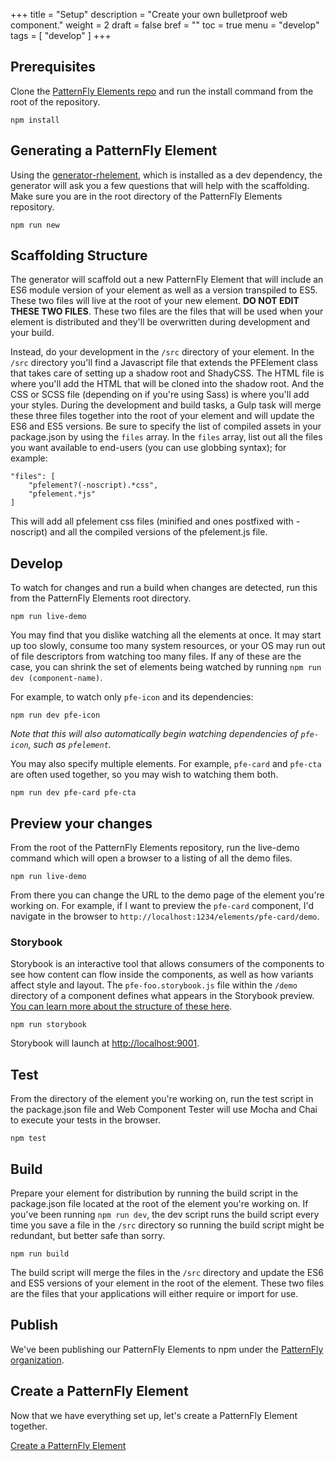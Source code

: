 +++
title = "Setup"
description = "Create your own bulletproof web component."
weight = 2
draft = false
bref = ""
toc = true
menu = "develop"
tags = [ "develop" ]
+++

## Prerequisites

Clone the [PatternFly Elements repo](https://github.com/patternfly/patternfly-elements) and run the install command from the root of the repository.

```
npm install
```

## Generating a PatternFly Element

Using the [generator-rhelement](https://github.com/RHElements/generator-rhelement), which is installed as a dev dependency, the generator will ask you a few questions that will help with the scaffolding. Make sure you are in the root directory of the PatternFly Elements repository.

```
npm run new
```

## Scaffolding Structure

The generator will scaffold out a new PatternFly Element that will include an ES6 module version of your element as well as a version transpiled to ES5. These two files will live at the root of your new element. **DO NOT EDIT THESE TWO FILES**. These two files are the files that will be used when your element is distributed and they'll be overwritten during development and your build.

Instead, do your development in the `/src` directory of your element. In the `/src` directory you'll find a Javascript file that extends the PFElement class that takes care of setting up a shadow root and ShadyCSS. The HTML file is where you'll add the HTML that will be cloned into the shadow root. And the CSS or SCSS file (depending on if you're using Sass) is where you'll add your styles. During the development and build tasks, a Gulp task will merge these three files together into the root of your element and will update the ES6 and ES5 versions.  Be sure to specify the list of compiled assets in your package.json by using the `files` array.  In the `files` array, list out all the files you want available to end-users (you can use globbing syntax); for example:

```
"files": [
    "pfelement?(-noscript).*css",
    "pfelement.*js"
]
```

This will add all pfelement css files (minified and ones postfixed with -noscript) and all the compiled versions of the pfelement.js file.

## Develop

To watch for changes and run a build when changes are detected, run this from the PatternFly Elements root directory.

```
npm run live-demo
```

You may find that you dislike watching all the elements at once.  It may start up too slowly, consume too many system resources, or your OS may run out of file descriptors from watching too many files.  If any of these are the case, you can shrink the set of elements being watched by running `npm run dev (component-name)`.

For example, to watch only `pfe-icon` and its dependencies:

```
npm run dev pfe-icon
```

*Note that this will also automatically begin watching dependencies of `pfe-icon`, such as `pfelement`.*

You may also specify multiple elements.  For example, `pfe-card` and `pfe-cta` are often used together, so you may wish to watching them both.

```
npm run dev pfe-card pfe-cta
```

## Preview your changes

From the root of the PatternFly Elements repository, run the live-demo command which will open a browser to a listing of all the demo files.

```
npm run live-demo
```

From there you can change the URL to the demo page of the element you're working on. For example, if I want to preview the `pfe-card` component, I'd navigate in the browser to `http://localhost:1234/elements/pfe-card/demo`.

### Storybook

Storybook is an interactive tool that allows consumers of the components to see how content can flow inside the components, as well as how variants affect style and layout. The `pfe-foo.storybook.js` file within the `/demo` directory of a component defines what appears in the Storybook preview. [You can learn more about the structure of these here](https://storybook.js.org/docs/basics/writing-stories/).

```
npm run storybook
```
Storybook will launch at [http://localhost:9001](http://localhost:9001).

## Test

From the directory of the element you're working on, run the test script in the package.json file and Web Component Tester will use Mocha and Chai to execute your tests in the browser.

```
npm test
```

## Build

Prepare your element for distribution by running the build script in the package.json file located at the root of the element you're working on. If you've been running `npm run dev`, the dev script runs the build script every time you save a file in the `/src` directory so running the build script might be redundant, but better safe than sorry.

```
npm run build
```

The build script will merge the files in the `/src` directory and update the ES6 and ES5 versions of your element in the root of the element. These two files are the files that your applications will either require or import for use.

## Publish

We've been publishing our PatternFly Elements to npm under the [PatternFly organization](https://www.npmjs.com/org/patternfly).

## Create a PatternFly Element

Now that we have everything set up, let's create a PatternFly Element together.

[Create a PatternFly Element](/docs/create-a-pfelement/step-1.html)
